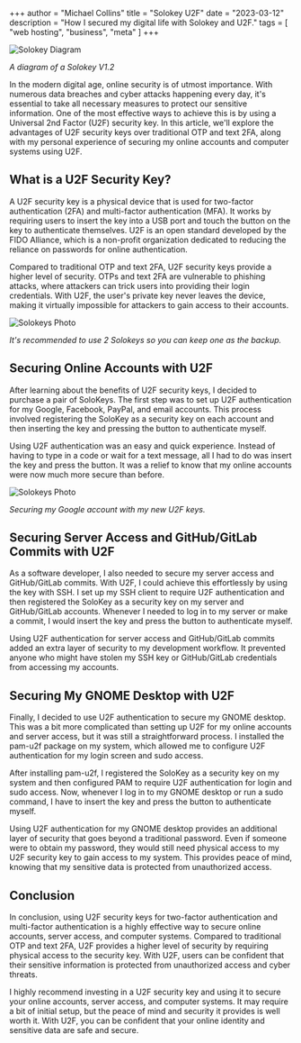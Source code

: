 
+++
author = "Michael Collins"
title = "Solokey U2F"
date = "2023-03-12"
description = "How I secured my digital life with Solokey and U2F."
tags = [
    "web hosting",
    "business",
    "meta"
]
+++


![Solokey Diagram](https://perthserverplus.com/images/solokey-diagram.png#center)

_A diagram of a Solokey V1.2_

In the modern digital age, online security is of utmost importance. With numerous data breaches and cyber attacks happening every day, it's essential to take all necessary measures to protect our sensitive information. One of the most effective ways to achieve this is by using a Universal 2nd Factor (U2F) security key. In this article, we'll explore the advantages of U2F security keys over traditional OTP and text 2FA, along with my personal experience of securing my online accounts and computer systems using U2F.

## What is a U2F Security Key?

A U2F security key is a physical device that is used for two-factor authentication (2FA) and multi-factor authentication (MFA). It works by requiring users to insert the key into a USB port and touch the button on the key to authenticate themselves. U2F is an open standard developed by the FIDO Alliance, which is a non-profit organization dedicated to reducing the reliance on passwords for online authentication.

Compared to traditional OTP and text 2FA, U2F security keys provide a higher level of security. OTPs and text 2FA are vulnerable to phishing attacks, where attackers can trick users into providing their login credentials. With U2F, the user's private key never leaves the device, making it virtually impossible for attackers to gain access to their accounts.

![Solokeys Photo](https://perthserverplus.com/images/solokeys-photo.png#center)

_It's recommended to use 2 Solokeys so you can keep one as the backup._

## Securing Online Accounts with U2F

After learning about the benefits of U2F security keys, I decided to purchase a pair of SoloKeys. The first step was to set up U2F authentication for my Google, Facebook, PayPal, and email accounts. This process involved registering the SoloKey as a security key on each account and then inserting the key and pressing the button to authenticate myself.

Using U2F authentication was an easy and quick experience. Instead of having to type in a code or wait for a text message, all I had to do was insert the key and press the button. It was a relief to know that my online accounts were now much more secure than before.


![Solokeys Photo](https://perthserverplus.com/images/solokey-google.png#center)

_Securing my Google account with my new U2F keys._

## Securing Server Access and GitHub/GitLab Commits with U2F

As a software developer, I also needed to secure my server access and GitHub/GitLab commits. With U2F, I could achieve this effortlessly by using the key with SSH. I set up my SSH client to require U2F authentication and then registered the SoloKey as a security key on my server and GitHub/GitLab accounts. Whenever I needed to log in to my server or make a commit, I would insert the key and press the button to authenticate myself.

Using U2F authentication for server access and GitHub/GitLab commits added an extra layer of security to my development workflow. It prevented anyone who might have stolen my SSH key or GitHub/GitLab credentials from accessing my accounts.

## Securing My GNOME Desktop with U2F

Finally, I decided to use U2F authentication to secure my GNOME desktop. This was a bit more complicated than setting up U2F for my online accounts and server access, but it was still a straightforward process. I installed the pam-u2f package on my system, which allowed me to configure U2F authentication for my login screen and sudo access.

After installing pam-u2f, I registered the SoloKey as a security key on my system and then configured PAM to require U2F authentication for login and sudo access. Now, whenever I log in to my GNOME desktop or run a sudo command, I have to insert the key and press the button to authenticate myself.

Using U2F authentication for my GNOME desktop provides an additional layer of security that goes beyond a traditional password. Even if someone were to obtain my password, they would still need physical access to my U2F security key to gain access to my system. This provides peace of mind, knowing that my sensitive data is protected from unauthorized access.

## Conclusion

In conclusion, using U2F security keys for two-factor authentication and multi-factor authentication is a highly effective way to secure online accounts, server access, and computer systems. Compared to traditional OTP and text 2FA, U2F provides a higher level of security by requiring physical access to the security key. With U2F, users can be confident that their sensitive information is protected from unauthorized access and cyber threats.

I highly recommend investing in a U2F security key and using it to secure your online accounts, server access, and computer systems. It may require a bit of initial setup, but the peace of mind and security it provides is well worth it. With U2F, you can be confident that your online identity and sensitive data are safe and secure.